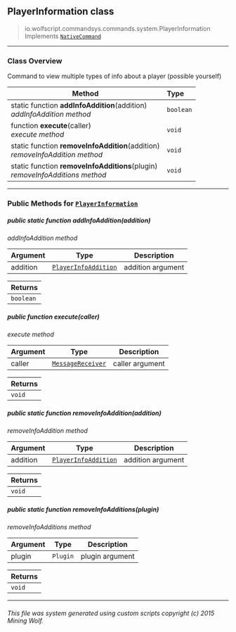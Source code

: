 ## PlayerInformation __class__

>io.wolfscript.commandsys.commands.system.PlayerInformation
>Implements [`NativeCommand`](../../NativeCommand.md)

---

### Class Overview

Command to view multiple types of info about a player (possible yourself)

Method | Type   
--- | :--- 
static function __addInfoAddition__(addition) <br> _addInfoAddition method_ | `boolean`
 function __execute__(caller) <br> _execute method_ | `void`
static function __removeInfoAddition__(addition) <br> _removeInfoAddition method_ | `void`
static function __removeInfoAdditions__(plugin) <br> _removeInfoAdditions method_ | `void`



---


### Public Methods for [`PlayerInformation`](PlayerInformation.md)

##### <a id='addinfoaddition'></a>public static function __addInfoAddition__(addition)

_addInfoAddition method_

Argument | Type | Description  
--- | --- | --- 
addition | [`PlayerInfoAddition`](PlayerInfoAddition.md) | addition argument

Returns | 
--- | 
`boolean` |


##### <a id='execute'></a>public  function __execute__(caller)

_execute method_

Argument | Type | Description  
--- | --- | --- 
caller | [`MessageReceiver`](../../../chat/MessageReceiver.md) | caller argument

Returns | 
--- | 
`void` |


##### <a id='removeinfoaddition'></a>public static function __removeInfoAddition__(addition)

_removeInfoAddition method_

Argument | Type | Description  
--- | --- | --- 
addition | [`PlayerInfoAddition`](PlayerInfoAddition.md) | addition argument

Returns | 
--- | 
`void` |


##### <a id='removeinfoadditions'></a>public static function __removeInfoAdditions__(plugin)

_removeInfoAdditions method_

Argument | Type | Description  
--- | --- | --- 
plugin | `Plugin` | plugin argument

Returns | 
--- | 
`void` |


---


###### This file was system generated using custom scripts copyright (c) 2015 Mining Wolf.
	

